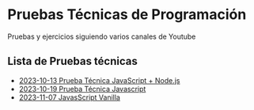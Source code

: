 # Pruebas Técnicas de Programación

Pruebas y ejercicios siguiendo varios canales de Youtube

## Lista de Pruebas técnicas
- [2023-10-13 Prueba Técnica JavaScript + Node.js](./20231013-javascript_nodejs/README.md)
- [2023-10-19 Prueba Técnica Javascript](./20231019-javascript/README.md)
- [2023-11-07 JavasScript Vanilla](./20231107-Javascript_vanilla/README.md)
